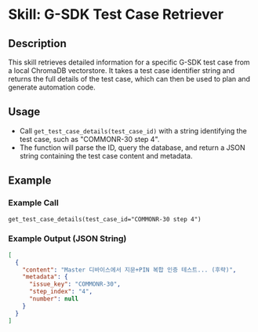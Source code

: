
# Skill: G-SDK Test Case Retriever

## Description
This skill retrieves detailed information for a specific G-SDK test case from a local ChromaDB vectorstore. It takes a test case identifier string and returns the full details of the test case, which can then be used to plan and generate automation code.

## Usage
- Call `get_test_case_details(test_case_id)` with a string identifying the test case, such as "COMMONR-30 step 4".
- The function will parse the ID, query the database, and return a JSON string containing the test case content and metadata.

## Example

### Example Call
`get_test_case_details(test_case_id="COMMONR-30 step 4")`

### Example Output (JSON String)
```json
[
  {
    "content": "Master 디바이스에서 지문+PIN 복합 인증 테스트... (후략)",
    "metadata": {
      "issue_key": "COMMONR-30",
      "step_index": "4",
      "number": null
    }
  }
]
```
